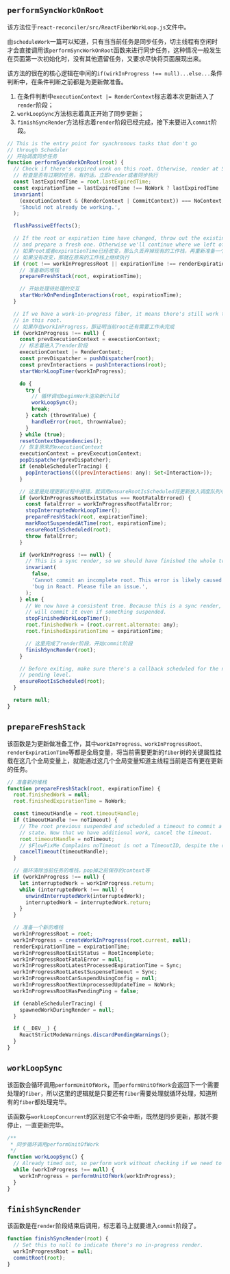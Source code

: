 ## `performSyncWorkOnRoot`

该方法位于`react-reconciler/src/ReactFiberWorkLoop.js`文件中。

由`scheduleWork`一篇可以知道，只有当当前任务是同步任务，切主线程有空闲时才会直接调用该`performSyncWorkOnRoot`函数来进行同步任务，这种情况一般发生在页面第一次初始化时，没有其他遗留任务，又要求尽快将页面展现出来。

该方法的很在的核心逻辑在中间的`if(wirkInProgress !== null)...else...`条件判断中，在条件判断之前都是为更新做准备。

1. 在条件判断中`executionContext |= RenderContext`标志着本次更新进入了`render`阶段；
2. `workLoopSync`方法标志着真正开始了同步更新；
3. `finishSyncRender`方法标志着`render`阶段已经完成，接下来要进入`commit`阶段。

```javascript
// This is the entry point for synchronous tasks that don't go
// through Scheduler
// 开始调度同步任务
function performSyncWorkOnRoot(root) {
  // Check if there's expired work on this root. Otherwise, render at Sync.
  // 检查是否有过期的任务，有的话，立即render或者同步执行
  const lastExpiredTime = root.lastExpiredTime;
  const expirationTime = lastExpiredTime !== NoWork ? lastExpiredTime : Sync;
  invariant(
    (executionContext & (RenderContext | CommitContext)) === NoContext,
    'Should not already be working.',
  );

  flushPassiveEffects();

  // If the root or expiration time have changed, throw out the existing stack
  // and prepare a fresh one. Otherwise we'll continue where we left off.
  // 如果root或者expirationTime已经改变，那么久丢弃掉现有的工作栈，再重新准备一个
  // 如果没有改变，那就在原来的工作栈上继续执行
  if (root !== workInProgressRoot || expirationTime !== renderExpirationTime) {
    // 准备新的堆栈
    prepareFreshStack(root, expirationTime);

    // 开始处理待处理的交互
    startWorkOnPendingInteractions(root, expirationTime);
  }

  // If we have a work-in-progress fiber, it means there's still work to do
  // in this root.
  // 如果存在workInProgress，那证明当前root还有需要工作未完成
  if (workInProgress !== null) {
    const prevExecutionContext = executionContext;
    // 标志着进入了render阶段
    executionContext |= RenderContext;
    const prevDispatcher = pushDispatcher(root);
    const prevInteractions = pushInteractions(root);
    startWorkLoopTimer(workInProgress);

    do {
      try {
        // 循环调动beginWork渲染新child
        workLoopSync();
        break;
      } catch (thrownValue) {
        handleError(root, thrownValue);
      }
    } while (true);
    resetContextDependencies();
    // 恢复原来的executionContext
    executionContext = prevExecutionContext;
    popDispatcher(prevDispatcher);
    if (enableSchedulerTracing) {
      popInteractions(((prevInteractions: any): Set<Interaction>));
    }

    // 这里是处理更新过程中报错，就调用ensureRootIsScheduled将更新放入调度队列中等待下一次尝试
    if (workInProgressRootExitStatus === RootFatalErrored) {
      const fatalError = workInProgressRootFatalError;
      stopInterruptedWorkLoopTimer();
      prepareFreshStack(root, expirationTime);
      markRootSuspendedAtTime(root, expirationTime);
      ensureRootIsScheduled(root);
      throw fatalError;
    }

    if (workInProgress !== null) {
      // This is a sync render, so we should have finished the whole tree.
      invariant(
        false,
        'Cannot commit an incomplete root. This error is likely caused by a ' +
        'bug in React. Please file an issue.',
      );
    } else {
      // We now have a consistent tree. Because this is a sync render, we
      // will commit it even if something suspended.
      stopFinishedWorkLoopTimer();
      root.finishedWork = (root.current.alternate: any);
      root.finishedExpirationTime = expirationTime;

      // 这里完成了render阶段，开始commit阶段
      finishSyncRender(root);
    }

    // Before exiting, make sure there's a callback scheduled for the next
    // pending level.
    ensureRootIsScheduled(root);
  }

  return null;
}
```

## `prepareFreshStack`

该函数是为更新做准备工作，其中`workInProgress、workInProgressRoot、renderExpirationTime`等都是全局变量，将当前需要更新的`fiber`树的关键属性挂载在这几个全局变量上，就能通过这几个全局变量知道主线程当前是否有更在更新的任务。

```javascript
// 准备新的堆栈
function prepareFreshStack(root, expirationTime) {
  root.finishedWork = null;
  root.finishedExpirationTime = NoWork;

  const timeoutHandle = root.timeoutHandle;
  if (timeoutHandle !== noTimeout) {
    // The root previous suspended and scheduled a timeout to commit a fallback
    // state. Now that we have additional work, cancel the timeout.
    root.timeoutHandle = noTimeout;
    // $FlowFixMe Complains noTimeout is not a TimeoutID, despite the check above
    cancelTimeout(timeoutHandle);
  }

  // 循环清除当前任务的堆栈，pop掉之前保存的context等
  if (workInProgress !== null) {
    let interruptedWork = workInProgress.return;
    while (interruptedWork !== null) {
      unwindInterruptedWork(interruptedWork);
      interruptedWork = interruptedWork.return;
    }
  }

  // 准备一个新的堆栈
  workInProgressRoot = root;
  workInProgress = createWorkInProgress(root.current, null);
  renderExpirationTime = expirationTime;
  workInProgressRootExitStatus = RootIncomplete;
  workInProgressRootFatalError = null;
  workInProgressRootLatestProcessedExpirationTime = Sync;
  workInProgressRootLatestSuspenseTimeout = Sync;
  workInProgressRootCanSuspendUsingConfig = null;
  workInProgressRootNextUnprocessedUpdateTime = NoWork;
  workInProgressRootHasPendingPing = false;

  if (enableSchedulerTracing) {
    spawnedWorkDuringRender = null;
  }

  if (__DEV__) {
    ReactStrictModeWarnings.discardPendingWarnings();
  }
}
```

## `workLoopSync`

该函数会循环调用`performUnitOfWork`，而`performUnitOfWork`会返回下一个需要处理的`fiber`，所以这里的逻辑就是只要还有`fiber`需要处理就循环处理，知道所有的`fiber`都处理完毕。

该函数与`workLoopConcurrent`的区别是它不会中断，既然是同步更新，那就不要停止，一直更新完毕。

```javascript
/**
 * 同步循环调用performUnitOfWork
 */
function workLoopSync() {
  // Already timed out, so perform work without checking if we need to yield.
  while (workInProgress !== null) {
    workInProgress = performUnitOfWork(workInProgress);
  }
}
```

## `finishSyncRender`

该函数是在`render`阶段结束后调用，标志着马上就要进入`commit`阶段了。

```javascript
function finishSyncRender(root) {
  // Set this to null to indicate there's no in-progress render.
  workInProgressRoot = null;
  commitRoot(root);
}
```
